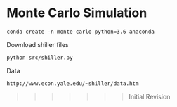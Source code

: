 # Monte Carlo Simulation


```
conda create -n monte-carlo python=3.6 anaconda
```

Download shiller files

```
python src/shiller.py
```


Data
```
http://www.econ.yale.edu/~shiller/data.htm
```
>>>>>>> Initial Revision
